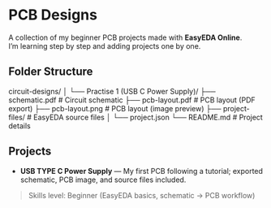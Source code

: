 # PCB Designs

A collection of my beginner PCB projects made with **EasyEDA Online**.  
I’m learning step by step and adding projects one by one.

## Folder Structure

circuit-designs/
│
└── Practise 1 (USB C Power Supply)/
├── schematic.pdf # Circuit schematic
├── pcb-layout.pdf # PCB layout (PDF export)
├── pcb-layout.png # PCB layout (image preview)
├── project-files/ # EasyEDA source files
│ └── project.json
└── README.md # Project details


## Projects
- **USB TYPE C Power Supply** — My first PCB following a tutorial; exported schematic, PCB image, and source files included.

> Skills level: Beginner (EasyEDA basics, schematic → PCB workflow)

